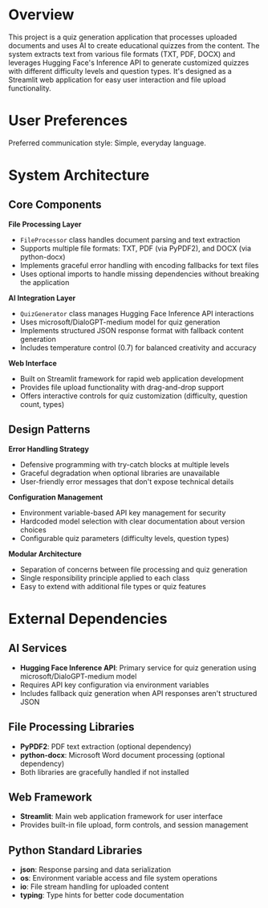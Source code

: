 # Overview

This project is a quiz generation application that processes uploaded documents and uses AI to create educational quizzes from the content. The system extracts text from various file formats (TXT, PDF, DOCX) and leverages Hugging Face's Inference API to generate customized quizzes with different difficulty levels and question types. It's designed as a Streamlit web application for easy user interaction and file upload functionality.

# User Preferences

Preferred communication style: Simple, everyday language.

# System Architecture

## Core Components

**File Processing Layer**
- `FileProcessor` class handles document parsing and text extraction
- Supports multiple file formats: TXT, PDF (via PyPDF2), and DOCX (via python-docx)
- Implements graceful error handling with encoding fallbacks for text files
- Uses optional imports to handle missing dependencies without breaking the application

**AI Integration Layer**
- `QuizGenerator` class manages Hugging Face Inference API interactions
- Uses microsoft/DialoGPT-medium model for quiz generation
- Implements structured JSON response format with fallback content generation
- Includes temperature control (0.7) for balanced creativity and accuracy

**Web Interface**
- Built on Streamlit framework for rapid web application development
- Provides file upload functionality with drag-and-drop support
- Offers interactive controls for quiz customization (difficulty, question count, types)

## Design Patterns

**Error Handling Strategy**
- Defensive programming with try-catch blocks at multiple levels
- Graceful degradation when optional libraries are unavailable
- User-friendly error messages that don't expose technical details

**Configuration Management**
- Environment variable-based API key management for security
- Hardcoded model selection with clear documentation about version choices
- Configurable quiz parameters (difficulty levels, question types)

**Modular Architecture**
- Separation of concerns between file processing and quiz generation
- Single responsibility principle applied to each class
- Easy to extend with additional file types or quiz features

# External Dependencies

## AI Services
- **Hugging Face Inference API**: Primary service for quiz generation using microsoft/DialoGPT-medium model
- Requires API key configuration via environment variables
- Includes fallback quiz generation when API responses aren't structured JSON

## File Processing Libraries
- **PyPDF2**: PDF text extraction (optional dependency)
- **python-docx**: Microsoft Word document processing (optional dependency)
- Both libraries are gracefully handled if not installed

## Web Framework
- **Streamlit**: Main web application framework for user interface
- Provides built-in file upload, form controls, and session management

## Python Standard Libraries
- **json**: Response parsing and data serialization
- **os**: Environment variable access and file system operations
- **io**: File stream handling for uploaded content
- **typing**: Type hints for better code documentation